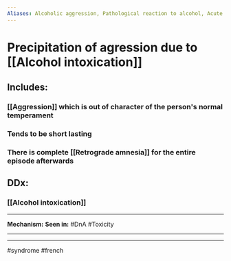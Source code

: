 ```yaml
---
Aliases: Alcoholic aggression, Pathological reaction to alcohol, Acute alcoholic paranoid state
---
```

# Precipitation of agression due to [[Alcohol intoxication]]
## Includes:
### [[Aggression]] which is out of character of the person's normal temperament
### Tends to be short lasting
### There is complete [[Retrograde amnesia]] for the entire episode afterwards
## DDx:
### [[Alcohol intoxication]]

---
**Mechanism:**
**Seen in:** #DnA #Toxicity 

---


---
#syndrome #french 